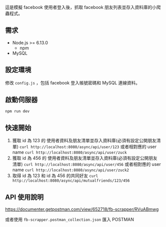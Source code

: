 這是模擬 facebook 使用者登入後，抓取 facebook 朋友列表並存入資料庫的小爬蟲程式。

## 需求

* Node.js >= 6.13.0
  * npm
* MySQL

## 設定環境

修改 `config.js` ，包括 facebook 登入帳號密碼和 MySQL 連線資料。

## 啟動伺服器

`npm run dev`

## 快速開始

1.  獲取 id 為 123 的 使用者資料及朋友清單並存入資料庫(必須有設定公開朋友清單)
    `curl http://localhost:8080/async/api/user/123`
    或者相對應的 user name
    `curl http://localhost:8080/async/api/user/zuck`
2.  獲取 id 為 456 的 使用者資料及朋友清單並存入資料庫(必須有設定公開朋友清單)
    `curl http://localhost:8080/async/api/user/456`
    或者相對應的 user name
    `curl http://localhost:8080/async/api/user/zuck2`
3.  取得 id 為 123 和 id 為 456 的共同好友
    `curl http://localhost:8080/async/api/mutualfriends/123/456`

## API 使用說明

https://documenter.getpostman.com/view/652718/fb-scrapper/RVuABmwg

或者使用 `fb-scrapper.postman_collection.json` 匯入 POSTMAN

